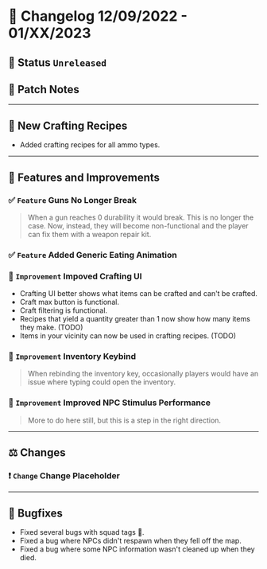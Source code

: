 # :bookmark_tabs:  Changelog 12/09/2022 - 01/XX/2023

## :red_circle: Status `Unreleased`
<!-- ## :green_circle: Status `Released` -->

## :speech_balloon: Patch Notes

________

## :star2: New Crafting Recipes
- Added crafting recipes for all ammo types.

________

## :loudspeaker: Features and Improvements

### :white_check_mark: `Feature` Guns No Longer Break
> When a gun reaches 0 durability it would break. This is no longer the case. Now, instead, they will become non-functional and the player can fix them with a weapon repair kit.

### :white_check_mark: `Feature` Added Generic Eating Animation

### :arrow_up_small: `Improvement` Impoved Crafting UI
- Crafting UI better shows what items can be crafted and can't be crafted.
- Craft max button is functional.
- Craft filtering is functional.
- Recipes that yield a quantity greater than 1 now show how many items they make. (TODO)
- Items in your vicinity can now be used in crafting recipes. (TODO)

### :arrow_up_small: `Improvement` Inventory Keybind
> When rebinding the inventory key, occasionally players would have an issue where typing could open the inventory.

### :arrow_up_small: `Improvement` Improved NPC Stimulus Performance
> More to do here still, but this is a step in the right direction.

________

## :balance_scale: Changes

### :exclamation: `Change` Change Placeholder

________

## :bug: Bugfixes
- Fixed several bugs with squad tags 🤞.
- Fixed a bug where NPCs didn't respawn when they fell off the map.
- Fixed a bug where some NPC information wasn't cleaned up when they died.
